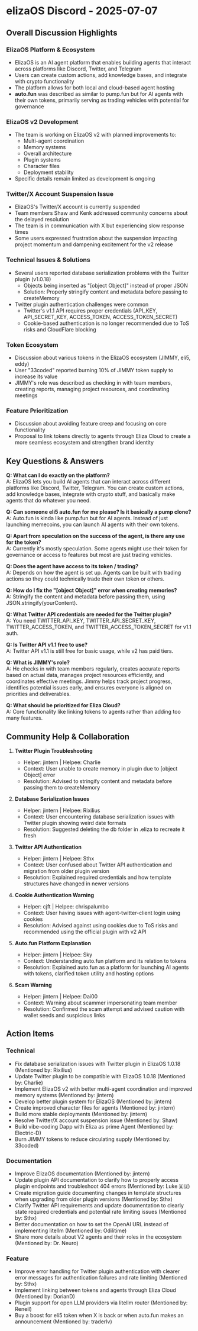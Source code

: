 # elizaOS Discord - 2025-07-07

## Overall Discussion Highlights

### ElizaOS Platform & Ecosystem
- ElizaOS is an AI agent platform that enables building agents that interact across platforms like Discord, Twitter, and Telegram
- Users can create custom actions, add knowledge bases, and integrate with crypto functionality
- The platform allows for both local and cloud-based agent hosting
- **auto.fun** was described as similar to pump.fun but for AI agents with their own tokens, primarily serving as trading vehicles with potential for governance

### ElizaOS v2 Development
- The team is working on ElizaOS v2 with planned improvements to:
  - Multi-agent coordination
  - Memory systems
  - Overall architecture
  - Plugin systems
  - Character files
  - Deployment stability
- Specific details remain limited as development is ongoing

### Twitter/X Account Suspension Issue
- ElizaOS's Twitter/X account is currently suspended
- Team members Shaw and Kenk addressed community concerns about the delayed resolution
- The team is in communication with X but experiencing slow response times
- Some users expressed frustration about the suspension impacting project momentum and dampening excitement for the v2 release

### Technical Issues & Solutions
- Several users reported database serialization problems with the Twitter plugin (v1.0.18)
  - Objects being inserted as "[object Object]" instead of proper JSON
  - Solution: Properly stringify content and metadata before passing to createMemory
- Twitter plugin authentication challenges were common
  - Twitter's v1.1 API requires proper credentials (API_KEY, API_SECRET_KEY, ACCESS_TOKEN, ACCESS_TOKEN_SECRET)
  - Cookie-based authentication is no longer recommended due to ToS risks and CloudFlare blocking

### Token Ecosystem
- Discussion about various tokens in the ElizaOS ecosystem (JIMMY, eli5, eddy)
- User "33coded" reported burning 10% of JIMMY token supply to increase its value
- JIMMY's role was described as checking in with team members, creating reports, managing project resources, and coordinating meetings

### Feature Prioritization
- Discussion about avoiding feature creep and focusing on core functionality
- Proposal to link tokens directly to agents through Eliza Cloud to create a more seamless ecosystem and strengthen brand identity

## Key Questions & Answers

**Q: What can I do exactly on the platform?**  
A: ElizaOS lets you build AI agents that can interact across different platforms like Discord, Twitter, Telegram. You can create custom actions, add knowledge bases, integrate with crypto stuff, and basically make agents that do whatever you need.

**Q: Can someone eli5 auto.fun for me please? Is it basically a pump clone?**  
A: Auto.fun is kinda like pump.fun but for AI agents. Instead of just launching memecoins, you can launch AI agents with their own tokens.

**Q: Apart from speculation on the success of the agent, is there any use for the token?**  
A: Currently it's mostly speculation. Some agents might use their token for governance or access to features but most are just trading vehicles.

**Q: Does the agent have access to its token / trading?**  
A: Depends on how the agent is set up. Agents can be built with trading actions so they could technically trade their own token or others.

**Q: How do I fix the "[object Object]" error when creating memories?**  
A: Stringify the content and metadata before passing them, using JSON.stringify(yourContent).

**Q: What Twitter API credentials are needed for the Twitter plugin?**  
A: You need TWITTER_API_KEY, TWITTER_API_SECRET_KEY, TWITTER_ACCESS_TOKEN, and TWITTER_ACCESS_TOKEN_SECRET for v1.1 auth.

**Q: Is Twitter API v1.1 free to use?**  
A: Twitter API v1.1 is still free for basic usage, while v2 has paid tiers.

**Q: What is JIMMY's role?**  
A: He checks in with team members regularly, creates accurate reports based on actual data, manages project resources efficiently, and coordinates effective meetings. Jimmy helps track project progress, identifies potential issues early, and ensures everyone is aligned on priorities and deliverables.

**Q: What should be prioritized for Eliza Cloud?**  
A: Core functionality like linking tokens to agents rather than adding too many features.

## Community Help & Collaboration

1. **Twitter Plugin Troubleshooting**
   - Helper: jintern | Helpee: Charlie
   - Context: User unable to create memory in plugin due to [object Object] error
   - Resolution: Advised to stringify content and metadata before passing them to createMemory

2. **Database Serialization Issues**
   - Helper: jintern | Helpee: Rixilius
   - Context: User encountering database serialization issues with Twitter plugin showing weird date formats
   - Resolution: Suggested deleting the db folder in .eliza to recreate it fresh

3. **Twitter API Authentication**
   - Helper: jintern | Helpee: Sthx
   - Context: User confused about Twitter API authentication and migration from older plugin version
   - Resolution: Explained required credentials and how template structures have changed in newer versions

4. **Cookie Authentication Warning**
   - Helper: cjft | Helpee: chrispalumbo
   - Context: User having issues with agent-twitter-client login using cookies
   - Resolution: Advised against using cookies due to ToS risks and recommended using the official plugin with v2 API

5. **Auto.fun Platform Explanation**
   - Helper: jintern | Helpee: Sky
   - Context: Understanding auto.fun platform and its relation to tokens
   - Resolution: Explained auto.fun as a platform for launching AI agents with tokens, clarified token utility and hosting options

6. **Scam Warning**
   - Helper: jintern | Helpee: Dai00
   - Context: Warning about scammer impersonating team member
   - Resolution: Confirmed the scam attempt and advised caution with wallet seeds and suspicious links

## Action Items

### Technical
- Fix database serialization issues with Twitter plugin in ElizaOS 1.0.18 (Mentioned by: Rixilius)
- Update Twitter plugin to be compatible with ElizaOS 1.0.18 (Mentioned by: Charlie)
- Implement ElizaOS v2 with better multi-agent coordination and improved memory systems (Mentioned by: jintern)
- Develop better plugin system for ElizaOS (Mentioned by: jintern)
- Create improved character files for agents (Mentioned by: jintern)
- Build more stable deployments (Mentioned by: jintern)
- Resolve Twitter/X account suspension issue (Mentioned by: Shaw)
- Build vibe-coding Dapp with Eliza as prime Agent (Mentioned by: Electric-D)
- Burn JIMMY tokens to reduce circulating supply (Mentioned by: 33coded)

### Documentation
- Improve ElizaOS documentation (Mentioned by: jintern)
- Update plugin API documentation to clarify how to properly access plugin endpoints and troubleshoot 404 errors (Mentioned by: Luke 🇦🇺)
- Create migration guide documenting changes in template structures when upgrading from older plugin versions (Mentioned by: Sthx)
- Clarify Twitter API requirements and update documentation to clearly state required credentials and potential rate limiting issues (Mentioned by: Sthx)
- Better documentation on how to set the OpenAI URL instead of implementing litellm (Mentioned by: Odilitime)
- Share more details about V2 agents and their roles in the ecosystem (Mentioned by: Dr. Neuro)

### Feature
- Improve error handling for Twitter plugin authentication with clearer error messages for authentication failures and rate limiting (Mentioned by: Sthx)
- Implement linking between tokens and agents through Eliza Cloud (Mentioned by: DorianD)
- Plugin support for open LLM providers via litellm router (Mentioned by: Reneil)
- Buy a boost for eli5 token when X is back or when auto.fun makes an announcement (Mentioned by: traderlv)